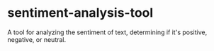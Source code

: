 # sentiment-analysis-tool
A tool for analyzing the sentiment of text, determining if it's positive, negative, or neutral.
